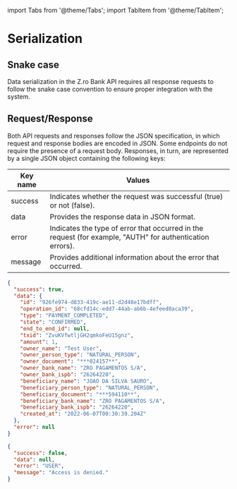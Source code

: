 import Tabs from '@theme/Tabs';
import TabItem from '@theme/TabItem';

# Serialization

## Snake case

Data serialization in the Z.ro Bank API requires all response requests to follow the snake case convention to ensure proper integration with the system.

## Request/Response

Both API requests and responses follow the JSON specification, in which request and response bodies are encoded in JSON. Some endpoints do not require the presence of a request body. Responses, in turn, are represented by a single JSON object containing the following keys:

| Key name | Values                                                                                                    |
| -------- | --------------------------------------------------------------------------------------------------------- |
| success  | Indicates whether the request was successful (true) or not (false).                                       |
| data     | Provides the response data in JSON format.                                                                |
| error    | Indicates the type of error that occurred in the request (for example, "AUTH" for authentication errors). |
| message  | Provides additional information about the error that occurred.                                            |

<Tabs>
<TabItem value='js' label='200'>

```json title="Example of JSON response:"
{
  "success": true,
  "data": {
    "id": "926fe974-d833-419c-ae11-d2d48e17bdff",
    "operation_id": "68cfd14c-edd7-44ab-ab6b-4efeed0aca39",
    "type": "PAYMENT_COMPLETED",
    "state": "CONFIRMED",
    "end_to_end_id": null,
    "txid": "ZvuKVfwtljGH2qmkoFeU15gnz",
    "amount": 1,
    "owner_name": "Test User",
    "owner_person_type": "NATURAL_PERSON",
    "owner_document": "***024157**",
    "owner_bank_name": "ZRO PAGAMENTOS S/A",
    "owner_bank_ispb": "26264220",
    "beneficiary_name": "JOAO DA SILVA SAURO",
    "beneficiary_person_type": "NATURAL_PERSON",
    "beneficiary_document": "***594110**",
    "beneficiary_bank_name": "ZRO PAGAMENTOS S/A",
    "beneficiary_bank_ispb": "26264220",
    "created_at": "2022-06-07T00:30:39.204Z"
  },
  "error": null
}
```

</TabItem>

<TabItem value='js1' label='400'>

```json title="Example of JSON response:"
{
  "success": false,
  "data": null,
  "error": "USER",
  "message": "Access is denied."
}
```

</TabItem>
</Tabs>
